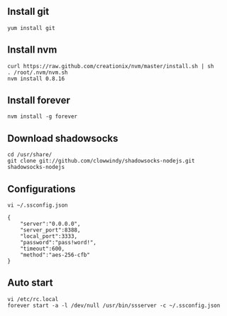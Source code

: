 ## Install git
	yum install git

## Install nvm
	curl https://raw.github.com/creationix/nvm/master/install.sh | sh
	. /root/.nvm/nvm.sh
	nvm install 0.8.16

## Install forever
	nvm install -g forever

## Download shadowsocks
	cd /usr/share/
	git clone git://github.com/clowwindy/shadowsocks-nodejs.git shadowsocks-nodejs

## Configurations
	vi ~/.ssconfig.json

	{
	    "server":"0.0.0.0",
	    "server_port":8388,
	    "local_port":3333,
	    "password":"pass!word!",
	    "timeout":600,
	    "method":"aes-256-cfb"
	}

## Auto start
	vi /etc/rc.local
	forever start -a -l /dev/null /usr/bin/ssserver -c ~/.ssconfig.json